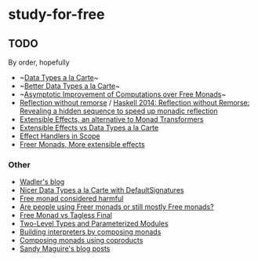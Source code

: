 # study-for-free

## TODO

By order, hopefully

- ~[Data Types a la Carte](https://www.cs.ru.nl/~W.Swierstra/Publications/DataTypesALaCarte.pdf)~
- ~[Better Data Types a la Carte](https://reasonablypolymorphic.com/blog/better-data-types-a-la-carte/)~
- ~[Asymptotic Improvement of Computations over Free Monads](https://www.janis-voigtlaender.eu/papers/AsymptoticImprovementOfComputationsOverFreeMonads.pdf)~
- [Reflection without remorse](http://okmij.org/ftp/Haskell/zseq.pdf) / [Haskell 2014: Reflection without Remorse: Revealing a hidden sequence to speed up monadic reflection](https://www.youtube.com/watch?v=_XoI65Rxmss&t=5s)
- [Extensible Effects, an alternative to Monad Transformers](http://okmij.org/ftp/Haskell/extensible/index.html)
- [Extensible Effects vs Data Types a la Carte](http://okmij.org/ftp/Haskell/extensible/extensible-a-la-carte.html)
- [Effect Handlers in Scope](https://www.cs.ox.ac.uk/people/nicolas.wu/papers/Scope.pdf)
- [Freer Monads, More extensible effects](http://okmij.org/ftp/Haskell/extensible/more.pdf)

### Other

- [Wadler's blog](https://wadler.blogspot.com/2008/02/data-types-la-carte.html)
- [Nicer Data Types a la Carte with DefaultSignatures](https://yairchu.github.io/posts/dtalc-with-defaultsigs.html)
- [Free monad considered harmful](https://markkarpov.com/post/free-monad-considered-harmful.html)
- [Are people using Freer monads or still mostly Free monads?](https://www.reddit.com/r/haskell/comments/7q4sku/are_people_using_freer_monads_or_still_mostly/dsmlnh7/)
- [Free Monad vs Tagless Final](https://medium.com/@agaro1121/free-monad-vs-tagless-final-623f92313eac)
- [Two-Level Types and Parameterized Modules](https://www.researchgate.net/publication/2538376_Two-Level_Types_and_Parameterized_Modules_Functional_Pearls)
- [Building interpreters by composing monads](https://dl.acm.org/citation.cfm?id=178068)
- [Composing  monads  using  coproducts](http://www.informatik.uni-bremen.de/~clueth/papers/icfp02.pdf)
- [Sandy Maguire's blog posts](https://reasonablypolymorphic.com/blog/archives/)
